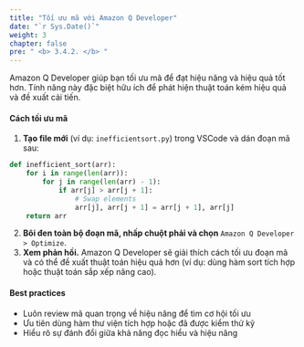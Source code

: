 ```yaml
---
title: "Tối ưu mã với Amazon Q Developer"
date: "`r Sys.Date()`"
weight: 3
chapter: false
pre: " <b> 3.4.2. </b> "
---
```


Amazon Q Developer giúp bạn tối ưu mã để đạt hiệu năng và hiệu quả tốt hơn. Tính năng này đặc biệt hữu ích để phát hiện thuật toán kém hiệu quả và đề xuất cải tiến.

#### Cách tối ưu mã
1. **Tạo file mới** (ví dụ: `inefficientsort.py`) trong VSCode và dán đoạn mã sau:

```python
def inefficient_sort(arr):
    for i in range(len(arr)):
        for j in range(len(arr) - 1):
            if arr[j] > arr[j + 1]:
                # Swap elements
                arr[j], arr[j + 1] = arr[j + 1], arr[j]
    return arr
```

2. **Bôi đen toàn bộ đoạn mã, nhấp chuột phải và chọn** `Amazon Q Developer > Optimize`.
3. **Xem phản hồi.** Amazon Q Developer sẽ giải thích cách tối ưu đoạn mã và có thể đề xuất thuật toán hiệu quả hơn (ví dụ: dùng hàm sort tích hợp hoặc thuật toán sắp xếp nâng cao).

#### Best practices
- Luôn review mã quan trọng về hiệu năng để tìm cơ hội tối ưu
- Ưu tiên dùng hàm thư viện tích hợp hoặc đã được kiểm thử kỹ
- Hiểu rõ sự đánh đổi giữa khả năng đọc hiểu và hiệu năng